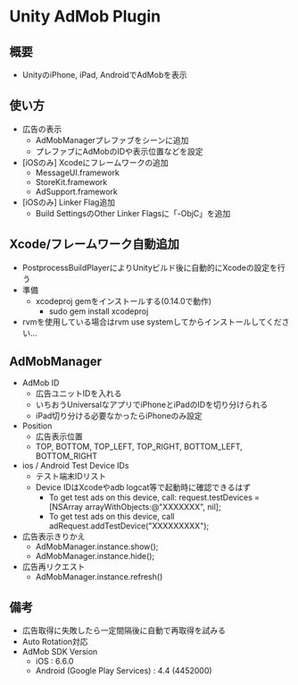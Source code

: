 Unity AdMob Plugin
===============

概要
---------------
 * UnityのiPhone, iPad, AndroidでAdMobを表示

使い方
-------
 * 広告の表示
   * AdMobManagerプレファブをシーンに追加
   * プレファブにAdMobのIDや表示位置などを設定
 * [iOSのみ] Xcodeにフレームワークの追加
   * MessageUI.framework
   * StoreKit.framework
   * AdSupport.framework
 * [iOSのみ] Linker Flag追加
   * Build SettingsのOther Linker Flagsに「-ObjC」を追加

Xcode/フレームワーク自動追加
----------------
 * PostprocessBuildPlayerによりUnityビルド後に自動的にXcodeの設定を行う
 * 準備
   * xcodeproj gemをインストールする(0.14.0で動作)
     * sudo gem install xcodeproj
 * rvmを使用している場合はrvm use systemしてからインストールしてください...

AdMobManager
------------------
 * AdMob ID
   * 広告ユニットIDを入れる
   * いちおうUniversalなアプリでiPhoneとiPadのIDを切り分けられる
   * iPad切り分ける必要なかったらiPhoneのみ設定
 * Position
   * 広告表示位置
   * TOP, BOTTOM, TOP_LEFT, TOP_RIGHT, BOTTOM_LEFT, BOTTOM_RIGHT
 * ios / Android Test Device IDs
   * テスト端末IDリスト
   * Device IDはXcodeやadb logcat等で起動時に確認できるはず
     * <Google> To get test ads on this device, call: request.testDevices = [NSArray arrayWithObjects:@"XXXXXXX", nil];
     * To get test ads on this device, call adRequest.addTestDevice("XXXXXXXXX");
 * 広告表示きりかえ
   * AdMobManager.instance.show();
   * AdMobManager.instance.hide();
 * 広告再リクエスト
   * AdMobManager.instance.refresh()

備考
-----
 * 広告取得に失敗したら一定間隔後に自動で再取得を試みる
 * Auto Rotation対応
 * AdMob SDK Version
   * iOS : 6.6.0
   * Android (Google Play Services) : 4.4 (4452000)
